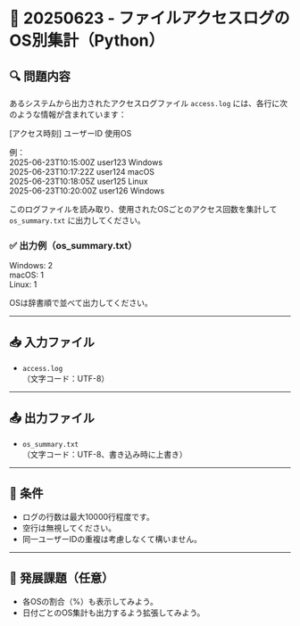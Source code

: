 # 📄 20250623 - ファイルアクセスログのOS別集計（Python）

## 🔍 問題内容

あるシステムから出力されたアクセスログファイル `access.log` には、各行に次のような情報が含まれています：

[アクセス時刻] ユーザーID 使用OS


例：<br>
2025-06-23T10:15:00Z user123 Windows<br>
2025-06-23T10:17:22Z user124 macOS<br>
2025-06-23T10:18:05Z user125 Linux<br>
2025-06-23T10:20:00Z user126 Windows<br>


このログファイルを読み取り、使用されたOSごとのアクセス回数を集計して `os_summary.txt` に出力してください。

### ✅ 出力例（os_summary.txt）
Windows: 2<br>
macOS: 1<br>
Linux: 1<br>


OSは辞書順で並べて出力してください。

---

## 📥 入力ファイル

- `access.log`  
（文字コード：UTF-8）

---

## 📤 出力ファイル

- `os_summary.txt`  
（文字コード：UTF-8、書き込み時に上書き）

---

## 🧩 条件

- ログの行数は最大10000行程度です。
- 空行は無視してください。
- 同一ユーザーIDの重複は考慮しなくて構いません。

---

## 🚀 発展課題（任意）

- 各OSの割合（%）も表示してみよう。
- 日付ごとのOS集計も出力するよう拡張してみよう。